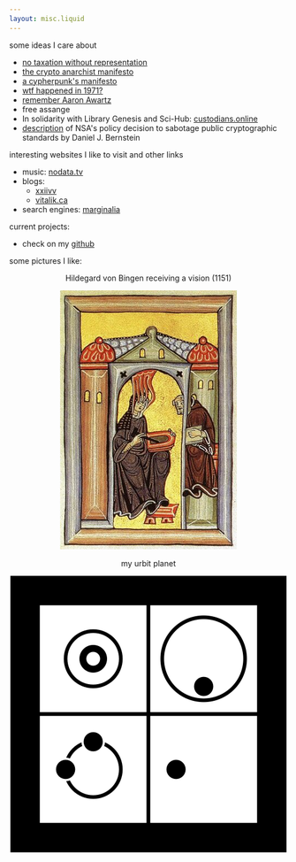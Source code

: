 ```yaml
---
layout: misc.liquid
---
```


some ideas I care about
- [no taxation without representation](https://en.wikipedia.org/wiki/No_taxation_without_representation)
- [the crypto anarchist manifesto](https://groups.csail.mit.edu/mac/classes/6.805/articles/crypto/cypherpunks/may-crypto-manifesto.html)
- [a cypherpunk's manifesto](https://www.activism.net/cypherpunk/manifesto.html)
- [wtf happened in 1971?](https://wtfhappenedin1971.com/)
- [remember Aaron Awartz](http://www.rememberaaronsw.com/about)
- free assange
- In solidarity with Library Genesis and Sci-Hub: [custodians.online](https://custodians.online/)
- [description](https://blog.cr.yp.to/20220805-nsa.html) of NSA's policy decision to sabotage public cryptographic standards by Daniel J. Bernstein


interesting websites I like to visit and other links
- music: [nodata.tv](https://nodata.tv)
- blogs:
  - [xxiivv](https://wiki.xxiivv.com)
  - [vitalik.ca](vitalik.ca)
- search engines: [marginalia](https://search.marginalia.nu/)

current projects:
- check on my [github](github.com/a-moreira)

some pictures I like:

<p align="center">
Hildegard von Bingen receiving a vision (1151)
</p>
<p align="center">
  <img src="assets/hildegard.jpg">
</p>

<p align="center">
my urbit planet
</p>
<p align="center">
  <img src="assets/maslen-haslut.png">
</p>
